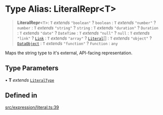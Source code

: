 # Type Alias: LiteralRepr\<T\>

> **LiteralRepr**\<`T`\>: `T` *extends* `"boolean"` ? `boolean` : `T` *extends* `"number"` ? `number` : `T` *extends* `"string"` ? `string` : `T` *extends* `"duration"` ? `Duration` : `T` *extends* `"date"` ? `DateTime` : `T` *extends* `"null"` ? `null` : `T` *extends* `"link"` ? [`Link`](../classes/Link.md) : `T` *extends* `"array"` ? [`Literal`](Literal.md)[] : `T` *extends* `"object"` ? [`DataObject`](DataObject.md) : `T` *extends* `"function"` ? `Function` : `any`

Maps the string type to it's external, API-facing representation.

## Type Parameters

• **T** *extends* [`LiteralType`](LiteralType.md)

## Defined in

[src/expression/literal.ts:39](https://github.com/blacksmithgu/datacore/blob/b2f12b09abf3864956181ba4f5c7075bc281ce27/src/expression/literal.ts#L39)
